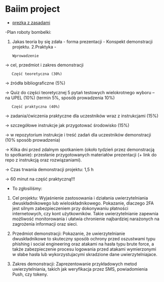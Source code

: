 # Baiim project
- [prezka z zasadami](https://upel.agh.edu.pl/pluginfile.php/119167/mod_resource/content/1/BAWiM_wyklad_inauguracyjny_2022.pdf)

-Plan roboty bombelki:
1. Jakas teoria by się zdała - forma prezentacji
       - Konspekt demonstracji projektu.
2.Praktyka
       - 


       Wprowadzenie 
→ cel, przedmiot i zakres demonstracji

       Część teoretyczna (30%)
→  źródła bibliograficzne (5%)

→  Quiz do części teoretycznej 5 pytań testowych wielokrotnego wyboru – na UPEL (10%)  (termin 5%, sposób prowadzenia 10%)

       Część praktyczna (40%)
→  zadania/ćwiczenia praktyczne dla uczestników wraz z instrukcjami (15%)

→  szczegółowe instrukcje jak przygotować środowisko (15%)

→  w repozytorium instrukcje i treść zadań dla uczestników demonstracji  (10% sposób prowadzenia)

→ Kilka dni przed zdalnym spotkaniem (około tydzień przez demonstracją to spotkanie): przesłanie przygotowanych materiałów prezentacji 
(+ link do repo z instrukcją oraz rozwiązaniami).

→ Czas trwania demonstracji projektu: 1,5 h

→  60 minut na część praktyczną!!!  

- To zgłosiliśmy:

1. Cel projektu: 
Wyjaśnienie zastosowania i działania uwierzytelniania dwuskładnikowego lub wieloskładnikowego. Pokazanie,
dlaczego 2FA jest silnym zabezpieczeniem przy dokonywaniu płatności internetowych, czy kont użytkowników.
Takie uwierzytelnianie zapewnia możliwość monitorowania i ułatwia chronienie najbardziej narażonych
na zagrożenia informacji oraz sieci.

2. Przedmiot demonstracji: 
Pokazanie, że uwierzytelnianie dwuskładnikowe to skuteczny sposób ochrony przed oszustwami typu
phishing i social engineering oraz atakami na hasła typu brute force, a także zabezpieczenie procesu logowania przed atakami wymierzonymi w słabe hasła lub wykorzystujacymi skradzione dane uwierzytelniajace.

3. Zakres demonstracji:
Zaprezentowanie przykładowych metod uwierzytelniania, takich jak weryfikacja przez SMS, powiadomienia
Push, czy tokeny.
